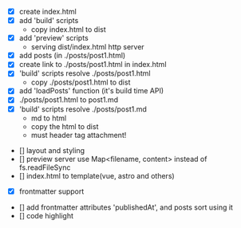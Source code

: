 - [x] create index.html
- [x] add 'build' scripts
   - copy index.html to dist
- [x] add 'preview' scripts
   - serving dist/index.html http server
- [x] add posts (in ./posts/post1.html)
- [x] create link to ./posts/post1.html in index.html
- [x] 'build' scripts resolve ./posts/post1.html
   - copy ./posts/post1.html to dist
- [x] add 'loadPosts' function (it's build time API)
- [x] ./posts/post1.html to post1.md
- [x] 'build' scripts resolve ./posts/post1.md
   - md to html
   - copy the html to dist
   - must header tag attachment!
- [] layout and styling
- [] preview server use Map<filename, content> instead of fs.readFileSync
- [] index.html to template(vue, astro and others)
- [x] frontmatter support
- [] add frontmatter attributes 'publishedAt', and posts sort using it
- [] code highlight
